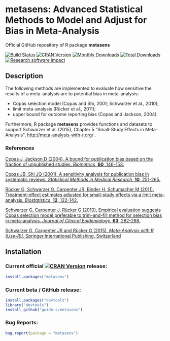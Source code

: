 # metasens: Advanced Statistical Methods to Model and Adjust for Bias in Meta-Analysis
Official GitHub repository of R package **metasens**

[![Build Status](https://travis-ci.org/guido-s/metasens.svg?branch=master)](https://travis-ci.org/guido-s/metasens)
[![CRAN Version](http://www.r-pkg.org/badges/version/metasens)](https://cran.r-project.org/package=metasens)
[![Monthly Downloads](http://cranlogs.r-pkg.org/badges/metasens)](http://cranlogs.r-pkg.org/badges/metasens)
[![Total Downloads](http://cranlogs.r-pkg.org/badges/grand-total/metasens)](http://cranlogs.r-pkg.org/badges/grand-total/metasens)
[![Research software impact](http://depsy.org/api/package/cran/metasens/badge.svg)](http://depsy.org/package/r/metasens)


## Description

The following methods are implemented to evaluate how sensitive the results of a meta-analysis are to potential bias in meta-analysis:
 - Copas selection model (Copas and Shi, 2001; Schwarzer et al., 2010);
 - limit meta-analysis (Rücker et al., 2011);
 - upper bound for outcome reporting bias (Copas and Jackson, 2004).

Furthermore, R package **metasens** provides functions and datasets to
support Schwarzer et al. (2015), Chapter 5 "Small-Study Effects in
Meta-Analysis", http://meta-analysis-with-r.org/ .

### References

[Copas J, Jackson D (2004), A bound for publication bias based on the fraction of unpublished studies.  *Biometrics*, **60**, 146-153.](https://scholar.google.de/scholar?q=Copas+Jackson+2004+A+bound+for+publication+bias+based+on+the+fraction+of+unpublished+studies)

[Copas JB, Shi JQ (2001), A sensitivity analysis for publication bias in systematic reviews.  *Statistical Methods in Medical Research*, **10**, 251-265.](https://scholar.google.de/scholar?q=Copas+Shi+2001+A+sensitivity+analysis+for+publication+bias+in+systematic+reviews)

[Rücker G, Schwarzer G, Carpenter JR, Binder H, Schumacher M (2011), Treatment-effect estimates adjusted for small-study effects via a limit meta-analysis. *Biostatistics*, **12**, 122-142.](https://scholar.google.de/scholar?q=Rücker+Schwarzer+Carpenter+Binder+Schumacher+2011+Treatment-effect+estimates+adjusted+for+small-study+effects+via+a+limit+meta-analysis)

[Schwarzer G, Carpenter J, Rücker G (2010), Empirical evaluation suggests Copas selection model preferable to trim-and-fill method for selection bias in meta-analysis.  *Journal of Clinical Epidemiology*, **63**, 282-288.](https://scholar.google.de/scholar?q=Schwarzer+Carpenter+Rücker+2010+Empirical+evaluation+suggests+Copas+selection+model+preferable+to+trim-and-fill+method+for+selection+bias+in+meta-analysis)

[Schwarzer G, Carpenter JR and Rücker G (2015), *Meta-Analysis with R (Use-R!)*. Springer International Publishing, Switzerland](http://www.springer.com/gp/book/9783319214153)


## Installation

### Current official [![CRAN Version](http://www.r-pkg.org/badges/version/metasens)](https://cran.r-project.org/package=metasens) release:
```r
install.packages("metasens")
```

### Current beta / GitHub release:
```r
install.packages("devtools")
library("devtools")
install_github("guido-s/metasens")
```

### Bug Reports:

```r
bug.report(package = "metasens")
```
